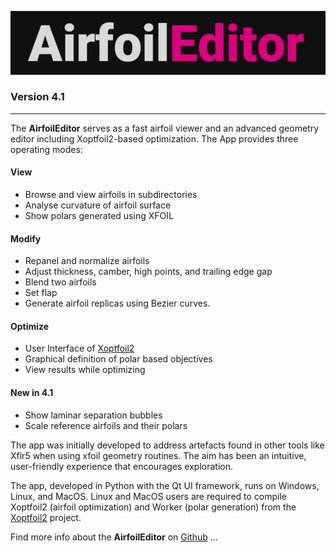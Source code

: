 ![AE](https://github.com/jxjo/AirfoilEditor/blob/main/images/AirfoilEditor_logo.png?raw=true)

### Version 4.1

---

The **AirfoilEditor** serves as a fast airfoil viewer and an advanced geometry editor including Xoptfoil2-based optimization. The App provides three operating modes:

#### View
* Browse and view airfoils in subdirectories
* Analyse curvature of airfoil surface
* Show polars generated using XFOIL

#### Modify
* Repanel and normalize airfoils
* Adjust thickness, camber, high points, and trailing edge gap
* Blend two airfoils
* Set flap
* Generate airfoil replicas using Bezier curves.

#### Optimize
* User Interface of [Xoptfoil2](https://github.com/jxjo/Xoptfoil2)
* Graphical definition of polar based objectives
* View results while optimizing

#### New in 4.1
* Show laminar separation bubbles
* Scale reference airfoils and their polars

The app was initially developed to address artefacts found in other tools like Xflr5 when using xfoil geometry routines. The aim has been an intuitive, user-friendly experience that encourages exploration.

The app, developed in Python with the Qt UI framework, runs on Windows, Linux, and MacOS. 
Linux and MacOS users are required to compile Xoptfoil2 (airfoil optimization) and Worker (polar generation) from the [Xoptfoil2](https://github.com/jxjo/Xoptfoil2) project.

Find more info about the **AirfoilEditor** on [Github](https://github.com/jxjo/AirfoilEditor) ...